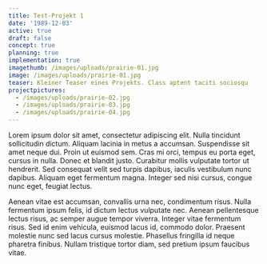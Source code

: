 ```yaml
---
title: Test-Projekt 1
date: '1989-12-03'
active: true
draft: false
concept: true
planning: true
implementation: true
imagethumb: /images/uploads/prairie-01.jpg
image: /images/uploads/prairie-01.jpg
teaser: Kleiner Teaser eines Projekts. Class aptent taciti sociosqu
projectpictures:
  - /images/uploads/prairie-02.jpg
  - /images/uploads/prairie-03.jpg
  - /images/uploads/prairie-04.jpg
---
```

Lorem ipsum dolor sit amet, consectetur adipiscing elit. Nulla tincidunt sollicitudin dictum. Aliquam lacinia in metus a accumsan. Suspendisse sit amet neque dui. Proin ut euismod sem. Cras mi orci, tempus eu porta eget, cursus in nulla. Donec et blandit justo. Curabitur mollis vulputate tortor ut hendrerit. Sed consequat velit sed turpis dapibus, iaculis vestibulum nunc dapibus. Aliquam eget fermentum magna. Integer sed nisi cursus, congue nunc eget, feugiat lectus.

Aenean vitae est accumsan, convallis urna nec, condimentum risus. Nulla fermentum ipsum felis, id dictum lectus vulputate nec. Aenean pellentesque lectus risus, ac semper augue tempor viverra. Integer vitae fermentum risus. Sed id enim vehicula, euismod lacus id, commodo dolor. Praesent molestie nunc sed lacus cursus molestie. Phasellus fringilla id neque pharetra finibus. Nullam tristique tortor diam, sed pretium ipsum faucibus vitae.

